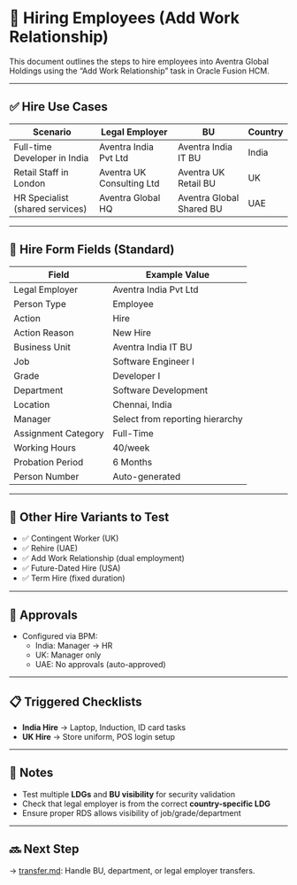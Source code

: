 # 👥 Hiring Employees (Add Work Relationship)

This document outlines the steps to hire employees into Aventra Global Holdings using the “Add Work Relationship” task in Oracle Fusion HCM.

---

## ✅ Hire Use Cases

| Scenario                           | Legal Employer             | BU                         | Country     |
|------------------------------------|----------------------------|----------------------------|-------------|
| Full-time Developer in India       | Aventra India Pvt Ltd      | Aventra India IT BU        | India       |
| Retail Staff in London             | Aventra UK Consulting Ltd  | Aventra UK Retail BU       | UK          |
| HR Specialist (shared services)    | Aventra Global HQ          | Aventra Global Shared BU   | UAE         |

---

## 📝 Hire Form Fields (Standard)

| Field                     | Example Value                    |
|---------------------------|----------------------------------|
| Legal Employer            | Aventra India Pvt Ltd            |
| Person Type               | Employee                         |
| Action                    | Hire                             |
| Action Reason             | New Hire                         |
| Business Unit             | Aventra India IT BU              |
| Job                       | Software Engineer I              |
| Grade                     | Developer I                      |
| Department                | Software Development             |
| Location                  | Chennai, India                   |
| Manager                   | Select from reporting hierarchy  |
| Assignment Category       | Full-Time                        |
| Working Hours             | 40/week                          |
| Probation Period          | 6 Months                         |
| Person Number             | Auto-generated                   |

---

## 🔄 Other Hire Variants to Test

- ✅ Contingent Worker (UK)
- ✅ Rehire (UAE)
- ✅ Add Work Relationship (dual employment)
- ✅ Future-Dated Hire (USA)
- ✅ Term Hire (fixed duration)

---

## 🔁 Approvals

- Configured via BPM:
  - India: Manager → HR
  - UK: Manager only
  - UAE: No approvals (auto-approved)

---

## 📋 Triggered Checklists

- **India Hire** → Laptop, Induction, ID card tasks
- **UK Hire** → Store uniform, POS login setup

---

## 🔗 Notes

- Test multiple **LDGs** and **BU visibility** for security validation
- Check that legal employer is from the correct **country-specific LDG**
- Ensure proper RDS allows visibility of job/grade/department

---

## 🔜 Next Step

→ [transfer.md](transfer.md): Handle BU, department, or legal employer transfers.
